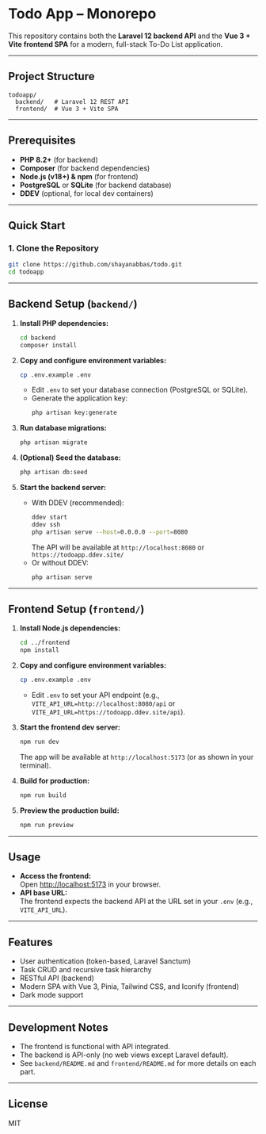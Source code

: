 # Todo App – Monorepo

This repository contains both the **Laravel 12 backend API** and the **Vue 3 + Vite frontend SPA** for a modern, full-stack To-Do List application.

---

## Project Structure

```
todoapp/
  backend/   # Laravel 12 REST API
  frontend/  # Vue 3 + Vite SPA
```

---

## Prerequisites

- **PHP 8.2+** (for backend)
- **Composer** (for backend dependencies)
- **Node.js (v18+) & npm** (for frontend)
- **PostgreSQL** or **SQLite** (for backend database)
- **DDEV** (optional, for local dev containers)

---

## Quick Start

### 1. Clone the Repository

```bash
git clone https://github.com/shayanabbas/todo.git
cd todoapp
```

---

## Backend Setup (`backend/`)

1. **Install PHP dependencies:**
   ```bash
   cd backend
   composer install
   ```

2. **Copy and configure environment variables:**
   ```bash
   cp .env.example .env
   ```
   - Edit `.env` to set your database connection (PostgreSQL or SQLite).
   - Generate the application key:
     ```bash
     php artisan key:generate
     ```

3. **Run database migrations:**
   ```bash
   php artisan migrate
   ```

4. **(Optional) Seed the database:**
   ```bash
   php artisan db:seed
   ```

5. **Start the backend server:**
   - With DDEV (recommended):
     ```bash
     ddev start
     ddev ssh
     php artisan serve --host=0.0.0.0 --port=8080
     ```
     The API will be available at `http://localhost:8080` or `https://todoapp.ddev.site/`
   - Or without DDEV:
     ```bash
     php artisan serve
     ```

---

## Frontend Setup (`frontend/`)

1. **Install Node.js dependencies:**
   ```bash
   cd ../frontend
   npm install
   ```

2. **Copy and configure environment variables:**
   ```bash
   cp .env.example .env
   ```
   - Edit `.env` to set your API endpoint (e.g., `VITE_API_URL=http://localhost:8080/api` or `VITE_API_URL=https://todoapp.ddev.site/api`).

3. **Start the frontend dev server:**
   ```bash
   npm run dev
   ```
   The app will be available at `http://localhost:5173` (or as shown in your terminal).

4. **Build for production:**
   ```bash
   npm run build
   ```

5. **Preview the production build:**
   ```bash
   npm run preview
   ```

---

## Usage

- **Access the frontend:**  
  Open [http://localhost:5173](http://localhost:5173) in your browser.
- **API base URL:**  
  The frontend expects the backend API at the URL set in your `.env` (e.g., `VITE_API_URL`).

---

## Features

- User authentication (token-based, Laravel Sanctum)
- Task CRUD and recursive task hierarchy
- RESTful API (backend)
- Modern SPA with Vue 3, Pinia, Tailwind CSS, and Iconify (frontend)
- Dark mode support

---

## Development Notes

- The frontend is functional with API integrated.
- The backend is API-only (no web views except Laravel default).
- See `backend/README.md` and `frontend/README.md` for more details on each part.

---

## License

MIT
